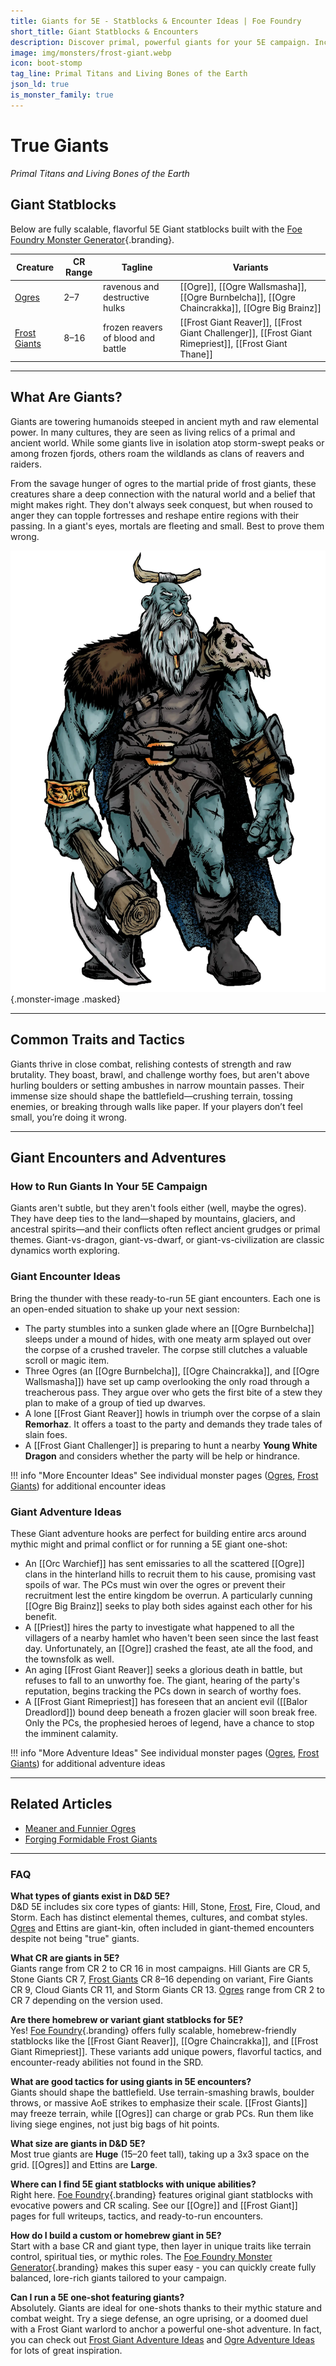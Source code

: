 ```yaml
---
title: Giants for 5E - Statblocks & Encounter Ideas | Foe Foundry
short_title: Giant Statblocks & Encounters
description: Discover primal, powerful giants for your 5E campaign. Includes custom Frost Giant and Ogre statblocks, unique powers, and encounter ideas to shake the very earth beneath your players' feet.
image: img/monsters/frost-giant.webp
icon: boot-stomp
tag_line: Primal Titans and Living Bones of the Earth
json_ld: true
is_monster_family: true
---
```


# True Giants

*Primal Titans and Living Bones of the Earth*

## Giant Statblocks

Below are fully scalable, flavorful 5E Giant statblocks built with the [Foe Foundry Monster Generator](../generate/index.md){.branding}.

| Creature | CR Range | Tagline                                    | Variants |
|----------|----------|--------------------------------------------|----------|
| [Ogres](../monsters/ogre.md)  | 2–7  | ravenous and destructive hulks         | [[Ogre]], [[Ogre Wallsmasha]], [[Ogre Burnbelcha]], [[Ogre Chaincrakka]], [[Ogre Big Brainz]] |
| [Frost Giants](../monsters/frost-giant.md) | 8–16 | frozen reavers of blood and battle     | [[Frost Giant Reaver]], [[Frost Giant Challenger]], [[Frost Giant Rimepriest]], [[Frost Giant Thane]]  |

---

## What Are Giants?

Giants are towering humanoids steeped in ancient myth and raw elemental power. In many cultures, they are seen as living relics of a primal and ancient world. While some giants live in isolation atop storm-swept peaks or among frozen fjords, others roam the wildlands as clans of reavers and raiders.

From the savage hunger of ogres to the martial pride of frost giants, these creatures share a deep connection with the natural world and a belief that might makes right. They don't always seek conquest, but when roused to anger they can topple fortresses and reshape entire regions with their passing. In a giant's eyes, mortals are fleeting and small. Best to prove them wrong.


![A 5E Frost Giant reaver carries a frozen axe](../img/monsters/frost-giant.webp){.monster-image .masked}

---

## Common Traits and Tactics

Giants thrive in close combat, relishing contests of strength and raw brutality. They boast, brawl, and challenge worthy foes, but aren't above hurling boulders or setting ambushes in narrow mountain passes. Their immense size should shape the battlefield—crushing terrain, tossing enemies, or breaking through walls like paper. If your players don’t feel small, you’re doing it wrong.

---

## Giant Encounters and Adventures

### How to Run Giants In Your 5E Campaign

Giants aren't subtle, but they aren't fools either (well, maybe the ogres). They have deep ties to the land—shaped by mountains, glaciers, and ancestral spirits—and their conflicts often reflect ancient grudges or primal themes. Giant-vs-dragon, giant-vs-dwarf, or giant-vs-civilization are classic dynamics worth exploring.

### Giant Encounter Ideas

Bring the thunder with these ready-to-run 5E giant encounters. Each one is an open-ended situation to shake up your next session:

- The party stumbles into a sunken glade where an [[Ogre Burnbelcha]] sleeps under a mound of hides, with one meaty arm splayed out over the corpse of a crushed traveler. The corpse still clutches a valuable scroll or magic item.
- Three Ogres (an [[Ogre Burnbelcha]], [[Ogre Chaincrakka]], and [[Ogre Wallsmasha]]) have set up camp overlooking the only road through a treacherous pass. They argue over who gets the first bite of a stew they plan to make of a group of tied up dwarves.
- A lone [[Frost Giant Reaver]] howls in triumph over the corpse of a slain **Remorhaz**. It offers a toast to the party and demands they trade tales of slain foes.
- A [[Frost Giant Challenger]] is preparing to hunt a nearby **Young White Dragon** and considers whether the party will be help or hindrance.

!!! info "More Encounter Ideas"
    See individual monster pages ([Ogres](../monsters/ogre.md), [Frost Giants](../monsters/frost-giant.md)) for additional encounter ideas

### Giant Adventure Ideas

These Giant adventure hooks are perfect for building entire arcs around mythic might and primal conflict or for running a 5E giant one-shot:

- An [[Orc Warchief]] has sent emissaries to all the scattered [[Ogre]] clans in the hinterland hills to recruit them to his cause, promising vast spoils of war. The PCs must win over the ogres or prevent their recruitment lest the entire kingdom be overrun. A particularly cunning [[Ogre Big Brainz]] seeks to play both sides against each other for his benefit.
- A [[Priest]] hires the party to investigate what happened to all the villagers of a nearby hamlet who haven't been seen since the last feast day. Unfortunately, an [[Ogre]] crashed the feast, ate all the food, and the townsfolk as well.
- An aging [[Frost Giant Reaver]] seeks a glorious death in battle, but refuses to fall to an unworthy foe. The giant, hearing of the party's reputation, begins tracking the PCs down in search of worthy foes.
- A [[Frost Giant Rimepriest]] has foreseen that an ancient evil ([[Balor Dreadlord]]) bound deep beneath a frozen glacier will soon break free. Only the PCs, the prophesied heroes of legend, have a chance to stop the imminent calamity.

!!! info "More Adventure Ideas"
    See individual monster pages ([Ogres](../monsters/ogre.md), [Frost Giants](../monsters/frost-giant.md)) for additional adventure ideas

---

## Related Articles

- [Meaner and Funnier Ogres](../blog/2025_06_08_ogres.md)
- [Forging Formidable Frost Giants](../blog/2025_07_20_frost_giants.md)

---

### FAQ

**What types of giants exist in D&D 5E?**  
D&D 5E includes six core types of giants: Hill, Stone, [Frost](../monsters/frost-giant.md), Fire, Cloud, and Storm. Each has distinct elemental themes, cultures, and combat styles. [Ogres](../monsters/ogre.md) and Ettins are giant-kin, often included in giant-themed encounters despite not being "true" giants.

**What CR are giants in 5E?**  
Giants range from CR 2 to CR 16 in most campaigns. Hill Giants are CR 5, Stone Giants CR 7, [Frost Giants](../monsters/frost-giant.md) CR 8–16 depending on variant, Fire Giants CR 9, Cloud Giants CR 11, and Storm Giants CR 13. [Ogres](../monsters/ogre.md) range from CR 2 to CR 7 depending on the version used.

**Are there homebrew or variant giant statblocks for 5E?**  
Yes! [Foe Foundry](../index.md){.branding} offers fully scalable, homebrew-friendly statblocks like the [[Frost Giant Reaver]], [[Ogre Chaincrakka]], and [[Frost Giant Rimepriest]]. These variants add unique powers, flavorful tactics, and encounter-ready abilities not found in the SRD.

**What are good tactics for using giants in 5E encounters?**  
Giants should shape the battlefield. Use terrain-smashing brawls, boulder throws, or massive AoE strikes to emphasize their scale. [[Frost Giants]] may freeze terrain, while [[Ogres]] can charge or grab PCs. Run them like living siege engines, not just big bags of hit points.

**What size are giants in D&D 5E?**  
Most true giants are **Huge** (15–20 feet tall), taking up a 3x3 space on the grid. [[Ogres]] and Ettins are **Large**.

**Where can I find 5E giant statblocks with unique abilities?**  
Right here. [Foe Foundry](../index.md){.branding} features original giant statblocks with evocative powers and CR scaling. See our [[Ogre]] and [[Frost Giant]] pages for full writeups, tactics, and ready-to-run encounters.

**How do I build a custom or homebrew giant in 5E?**  
Start with a base CR and giant type, then layer in unique traits like terrain control, spiritual ties, or mythic roles. The [Foe Foundry Monster Generator](../generate/index.md){.branding} makes this super easy - you can quickly create fully balanced, lore-rich giants tailored to your campaign.

**Can I run a 5E one-shot featuring giants?**  
Absolutely. Giants are ideal for one-shots thanks to their mythic stature and combat weight. Try a siege defense, an ogre uprising, or a doomed duel with a Frost Giant warlord to anchor a powerful one-shot adventure. In fact, you can check out [Frost Giant Adventure Ideas](../monsters/frost-giant.md#frost-giant-adventure-ideas) and [Ogre Adventure Ideas](../monsters/ogre.md#ogre-adventure-ideas) for lots of great inspiration.